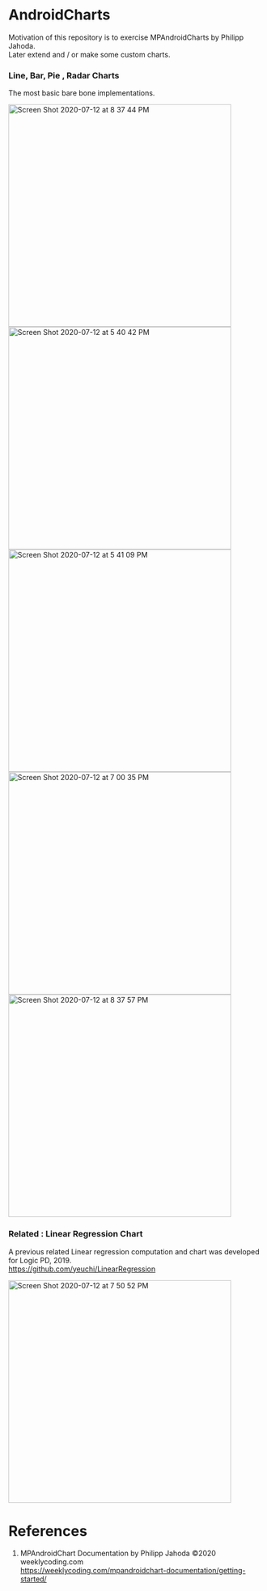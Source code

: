 # AndroidCharts
Motivation of this repository is to exercise MPAndroidCharts by Philipp Jahoda. \
Later extend and / or make some custom charts.

### Line, Bar, Pie , Radar Charts 
The most basic bare bone implementations.

<img width="440" alt="Screen Shot 2020-07-12 at 8 37 44 PM" src="https://user-images.githubusercontent.com/1282659/87262483-af59a580-c47f-11ea-895d-9d1e8d1fdffe.png">

<img width="440" alt="Screen Shot 2020-07-12 at 5 40 42 PM" src="https://user-images.githubusercontent.com/1282659/87258199-685fb600-c467-11ea-9136-e0915fe96334.png">

<img width="440" alt="Screen Shot 2020-07-12 at 5 41 09 PM" src="https://user-images.githubusercontent.com/1282659/87258202-6a297980-c467-11ea-817d-c2afe49ab921.png">

<img width="440" alt="Screen Shot 2020-07-12 at 7 00 35 PM" src="https://user-images.githubusercontent.com/1282659/87260492-d6ac7480-c477-11ea-8766-82790c9fc6fe.png">

<img width="440" alt="Screen Shot 2020-07-12 at 8 37 57 PM" src="https://user-images.githubusercontent.com/1282659/87262498-be405800-c47f-11ea-8298-24d66c19695a.png">


### Related : Linear Regression Chart
A previous related Linear regression computation and chart was developed for Logic PD, 2019. \
https://github.com/yeuchi/LinearRegression

<img width="440" alt="Screen Shot 2020-07-12 at 7 50 52 PM" src="https://user-images.githubusercontent.com/1282659/87260769-09a33800-c479-11ea-8090-5a6102e6a04c.png">


# References

1. MPAndroidChart Documentation by Philipp Jahoda ©2020 weeklycoding.com \
https://weeklycoding.com/mpandroidchart-documentation/getting-started/
